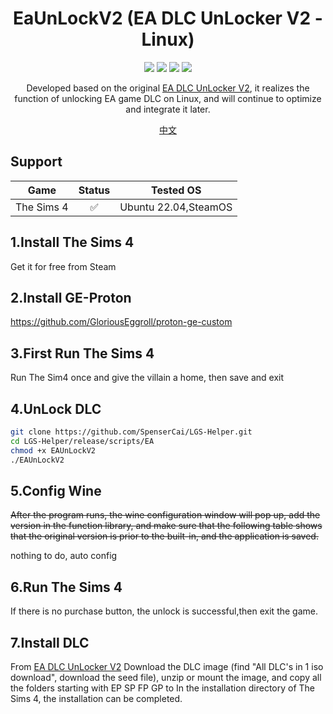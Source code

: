 <!--
 * @Author: SpenserCai
 * @Date: 2023-01-30 23:51:56
 * @version: 
 * @LastEditors: SpenserCai
 * @LastEditTime: 2023-02-01 21:12:38
 * @Description: file content
-->
<div align="center">

# EaUnLockV2 (EA DLC UnLocker V2 - Linux)
<img src="https://img.shields.io/badge/Ubuntu-E95420?style=for-the-badge&logo=ubuntu&logoColor=white" />
<img src="https://img.shields.io/badge/Go-00ADD8?style=for-the-badge&logo=go&logoColor=white" /> 
<img src="https://img.shields.io/badge/Steam-000000?style=for-the-badge&logo=steam&logoColor=white" />
<img src="https://img.shields.io/badge/EA%20Game-CA4245?style=for-the-badge&logo=ea&logoColor=white" />

<!-- prettier-ignore-start -->
<!-- markdownlint-disable-next-line MD036 -->
Developed based on the original <a  href="https://sims.tarac.nl/the-sims-4/the-sims-4-free-downloads/add-pirated-dlcs-to-your-legit-the-sims-4-game/">EA DLC UnLocker V2</a>, it realizes the function of unlocking EA game DLC on Linux, and will continue to optimize and integrate it later.
<!-- prettier-ignore-end -->

</div>

<p align="center">
  <a href="./README.md">中文</a>
</p>

## Support
  |                         Game                       | Status |                 Tested OS                               |
  | :------------------------------------------------: | :--: | :-------------------------------------------------------: |
  |                    The Sims 4                      |  ✅  |                  Ubuntu 22.04,SteamOS                     |

## 1.Install The Sims 4
Get it for free from Steam

## 2.Install GE-Proton
https://github.com/GloriousEggroll/proton-ge-custom


## 3.First Run The Sims 4
Run The Sim4 once and give the villain a home, then save and exit

## 4.UnLock DLC
```bash
git clone https://github.com/SpenserCai/LGS-Helper.git
cd LGS-Helper/release/scripts/EA
chmod +x EAUnLockV2
./EAUnLockV2
```

## 5.Config Wine
~~After the program runs, the wine configuration window will pop up, add the version in the function library, and make sure that the following table shows that the original version is prior to the built-in, and the application is saved.~~

nothing to do, auto config

## 6.Run The Sims 4
If there is no purchase button, the unlock is successful,then exit the game.

## 7.Install DLC
From <a href="https://sims.tarac.nl/the-sims-4/the-sims-4-free-downloads/add-pirated-dlcs-to-your-legit-the-sims-4-game/">EA DLC UnLocker V2</a> Download the DLC image (find "All DLC's in 1 iso download", download the seed file), unzip or mount the image, and copy all the folders starting with EP SP FP GP to In the installation directory of The Sims 4, the installation can be completed.
